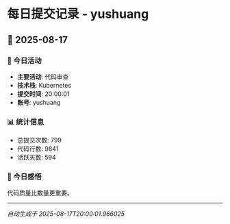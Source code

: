 # 每日提交记录 - yushuang

## 📅 2025-08-17

### 🎯 今日活动
- **主要活动**: 代码审查
- **技术栈**: Kubernetes
- **提交时间**: 20:00:01
- **账号**: yushuang

### 📊 统计信息
- 总提交次数: 799
- 代码行数: 9841
- 活跃天数: 594

### 💭 今日感悟
代码质量比数量更重要。

---
*自动生成于 2025-08-17T20:00:01.966025*
